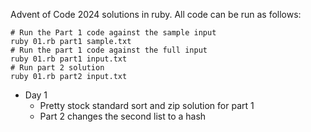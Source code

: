 Advent of Code 2024 solutions in ruby. All code can be run as follows:

```
# Run the Part 1 code against the sample input
ruby 01.rb part1 sample.txt
# Run the part 1 code against the full input
ruby 01.rb part1 input.txt
# Run part 2 solution
ruby 01.rb part2 input.txt

```


* Day 1
  * Pretty stock standard sort and zip solution for part 1
  * Part 2 changes the second list to a hash
